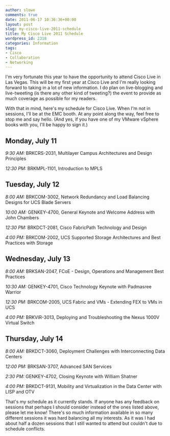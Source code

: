 ```yaml
---
author: slowe
comments: true
date: 2011-06-17 10:36:36+00:00
layout: post
slug: my-cisco-live-2011-schedule
title: My Cisco Live 2011 Schedule
wordpress_id: 2318
categories: Information
tags:
- Cisco
- Collaboration
- Networking
---
```


I'm very fortunate this year to have the opportunity to attend Cisco Live in Las Vegas. This will be my first year at Cisco Live and I'm really looking forward to taking in a lot of new information. I do plan on live-blogging and live-tweeting (is there any other kind of tweeting?) the event to provide as much coverage as possible for my readers.

With that in mind, here's my schedule for Cisco Live. When I'm not in sessions, I'll be at the EMC booth. At any point along the way, feel free to stop me and say hello. (And yes, if you have one of my VMware vSphere books with you, I'll be happy to sign it.)

## Monday, July 11

_9:30 AM:_ BRKCRS-2031, Multilayer Campus Architectures and Design Principles  

_12:30 PM:_ BRKMPL-1101, Introduction to MPLS

## Tuesday, July 12

_8:00 AM:_ BRKCOM-3002, Network Redundancy and Load Balancing Designs for UCS Blade Servers  

_10:00 AM:_ GENKEY-4700, General Keynote and Welcome Address with John Chambers  

_12:30 PM:_ BRKDCT-2081, Cisco FabricPath Technology and Design  

_4:00 PM:_ BRKCOM-2002, UCS Supported Storage Architectures and Best Practices with Storage

## Wednesday, July 13

_8:00 AM:_ BRKSAN-2047, FCoE - Design, Operations and Management Best Practices  

_10:30 AM:_ GENKEY-4701, Cisco Technology Keynote with Padmasree Warrior  

_12:30 PM:_ BRKCOM-2005, UCS Fabric and VMs - Extending FEX to VMs in UCS  

_4:00 PM:_ BRKVIR-3013, Deploying and Troubleshooting the Nexus 1000V Virtual Switch

## Thursday, July 14

_8:00 AM:_ BRKDCT-3060, Deployment Challenges with Interconnecting Data Centers  

_12:00 PM:_ BRKSAN-3707, Advanced SAN Services  

_2:30 PM:_ GENKEY-4702, Closing Keynote with William Shatner  

_4:00 PM:_ BRKDCT-9131, Mobility and Virtualization in the Data Center with LISP and OTV

That's my schedule as it currently stands. If anyone has any feedback on sessions that perhaps I should consider instead of the ones listed above, please let me know! There's so much information available in so many different sessions it was hard balancing all my interests. As it was I had about half a dozen sessions that I still wanted to attend but couldn't due to schedule conflicts.
